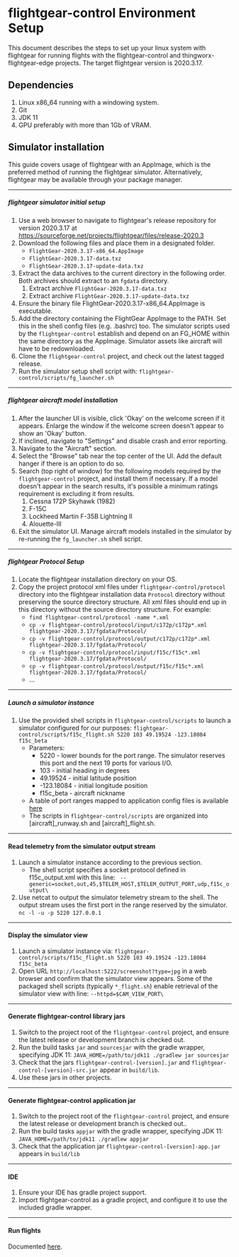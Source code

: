 # flightgear-control Environment Setup 
This document describes the steps to set up your linux system with flightgear for running flights with the flightgear-control and thingworx-flightgear-edge projects. The target flightgear version is 2020.3.17.



## Dependencies ##
1. Linux x86_64 running with a windowing system.
1. Git
1. JDK 11
1. GPU preferably with more than 1Gb of VRAM.

## Simulator installation ##
This guide covers usage of flightgear with an AppImage, which is the preferred method of running the flightgear simulator. Alternatively, flightgear may be available through your package manager.

----

##### flightgear simulator initial setup #####

1. Use a web browser to navigate to flightgear's release repository for version 2020.3.17 at https://sourceforge.net/projects/flightgear/files/release-2020.3
1. Download the following files and place them in a designated folder.
    * `FlightGear-2020.3.17-x86_64.AppImage`
    * `FlightGear-2020.3.17-data.txz`
    * `FlightGear-2020.3.17-update-data.txz`
1. Extract the data archives to the current directory in the following order. Both archives should extract to an `fgdata` directory.
    1. Extract archive `FlightGear-2020.3.17-data.txz`
    1. Extract archive `FlightGear-2020.3.17-update-data.txz`
1. Ensure the binary file FlightGear-2020.3.17-x86_64.AppImage is executable.
1. Add the directory containing the FlightGear AppImage to the PATH. Set this in the shell config files (e.g. .bashrc) too.
    The simulator scripts used by the `flightgear-control` establish and depend on an FG_HOME within the same directory as the AppImage. Simulator assets like aircraft will have to be redownloaded.
1. Clone the `flightgear-control` project, and check out the latest tagged release.
1. Run the simulator setup shell script with:
    `flightgear-control/scripts/fg_launcher.sh`
    
----

##### flightgear aircraft model installation #####

1. After the launcher UI is visible, click 'Okay' on the welcome screen if it appears. Enlarge the window if the welcome screen doesn't appear to show an 'Okay' button.
1. If inclined, navigate to "Settings" and disable crash and error reporting.
1. Navigate to the "Aircraft" section. 
1. Select the "Browse" tab near the top center of the UI. Add the default hanger if there is an option to do so.
1. Search (top right of window) for the following models required by the `flightgear-control` project, and install them if necessary. If a model doesn't appear in the search results, it's possible a minimum ratings requirement is excluding it from results.
    1. Cessna 172P Skyhawk (1982)
    1. F-15C
    1. Lockheed Martin F-35B Lightning II
    1. Alouette-III
1. Exit the simulator UI. Manage aircraft models installed in the simulator by re-running the `fg_launcher.sh` shell script.

----

##### flightgear Protocol Setup #####

1. Locate the flightgear installation directory on your OS. 
1. Copy the project protocol xml files under `flightgear-control/protocol` directory into the flightgear installation data `Protocol` directory without preserving the source directory structure. All xml files should end up in this directory without the source directory structure. For example:
    * `find flightgear-control/protocol -name *.xml`
    * `cp -v flightgear-control/protocol/input/c172p/c172p*.xml flightgear-2020.3.17/fgdata/Protocol/`
    * `cp -v flightgear-control/protocol/output/c172p/c172p*.xml flightgear-2020.3.17/fgdata/Protocol/`
    * `cp -v flightgear-control/protocol/input/f15c/f15c*.xml flightgear-2020.3.17/fgdata/Protocol/`
    * `cp -v flightgear-control/protocol/output/f15c/f15c*.xml flightgear-2020.3.17/fgdata/Protocol/`
    * ...

----

##### Launch a simulator instance #####

1. Use the provided shell scripts in `flightgear-control/scripts` to launch a simulator configured for our purposes:
        `flightgear-control/scripts/f15c_flight.sh 5220 103 49.19524 -123.18084 f15c_beta`
    * Parameters:
        * 5220 - lower bounds for the port range. The simulator reserves this port and the next 19 ports for various I/O.
        * 103 - initial heading in degrees
        * 49.19524 - initial latitude position
        * -123.18084 - initial longitude position
        * f15c_beta - aircraft nickname
    * A table of port ranges mapped to application config files is available [here](PORT_RANGES.md)
    * The scripts in `flightgear-control/scripts` are organized into [aircraft]_runway.sh and [aircraft]_flight.sh. 
    
----
    
#### Read telemetry from the simulator output stream ####

1. Launch a simulator instance according to the previous section.
    * The shell script specifies a socket protocol defined in f15c_output.xml with this line:
        ` --generic=socket,out,45,$TELEM_HOST,$TELEM_OUTPUT_PORT,udp,f15c_output\`
1. Use netcat to output the simulator telemetry stream to the shell. The output stream uses the first port in the range reserved by the simulator.
    `nc -l -u -p 5220 127.0.0.1`

----

#### Display the simulator view ####

1. Launch a simulator instance via:
    `flightgear-control/scripts/f15c_flight.sh 5220 103 49.19524 -123.18084 f15c_beta`
1. Open URL `http://localhost:5222/screenshot?type=jpg` in a web browser and confirm that the simulator view appears. Some of the packaged shell scripts (typically `*_flight.sh`) enable retrieval of the simulator view with line: `--httpd=$CAM_VIEW_PORT\`
    
----
    
#### Generate flightgear-control library jars ####

1. Switch to the project root of the `flightgear-control` project, and ensure the latest release or development branch is checked out.
1. Run the build tasks `jar` and `sourcesjar` with the gradle wrapper, specifying JDK 11:
    `JAVA_HOME=/path/to/jdk11 ./gradlew jar sourcesjar`
1. Check that the jars `flightgear-control-[version].jar` and `flightgear-control-[version]-src.jar` appear in `build/lib`.
1. Use these jars in other projects.
    
----

#### Generate flightgear-control application jar ####

1. Switch to the project root of the `flightgear-control` project, and ensure the latest release or development branch is checked out..
1. Run the build tasks `appjar` with the gradle wrapper, specifying JDK 11:
    `JAVA_HOME=/path/to/jdk11 ./gradlew appjar`
1. Check that the application jar `flightgear-control-[version]-app.jar` appears in `build/lib`
    
----
    
#### IDE ####

1. Ensure your IDE has gradle project support.
1. Import flightgear-control as a gradle project, and configure it to use the included gradle wrapper.

----

#### Run flights ####

Documented [here](OPERATION.md).
